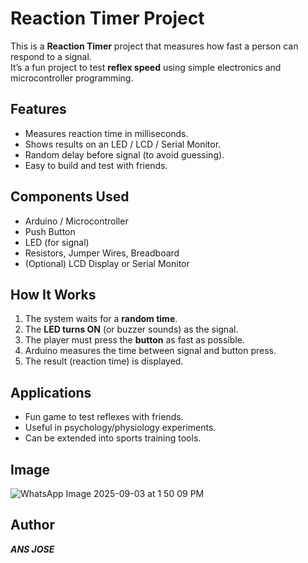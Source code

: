 #  Reaction Timer Project  

This is a **Reaction Timer** project that measures how fast a person can respond to a signal.  
It’s a fun project to test **reflex speed** using simple electronics and microcontroller programming.  

##  Features
- Measures reaction time in milliseconds.  
- Shows results on an LED / LCD / Serial Monitor.  
- Random delay before signal (to avoid guessing).  
- Easy to build and test with friends.  

##  Components Used
- Arduino / Microcontroller  
- Push Button  
- LED (for signal)  
- Resistors, Jumper Wires, Breadboard  
- (Optional) LCD Display or Serial Monitor  

##  How It Works
1. The system waits for a **random time**.  
2. The **LED turns ON** (or buzzer sounds) as the signal.  
3. The player must press the **button** as fast as possible.  
4. Arduino measures the time between signal and button press.  
5. The result (reaction time) is displayed.  

##  Applications
- Fun game to test reflexes with friends.  
- Useful in psychology/physiology experiments.  
- Can be extended into sports training tools.  

## Image
![WhatsApp Image 2025-09-03 at 1 50 09 PM](https://github.com/user-attachments/assets/52ea8096-2cf4-4fe4-b968-ed2d3d337290)


##  Author
 ***ANS JOSE***
